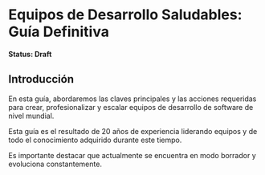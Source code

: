 # Equipos de Desarrollo Saludables: Guía Definitiva
**Status: Draft**

## Introducción

En esta guía, abordaremos las claves principales y las acciones requeridas para crear, profesionalizar y escalar equipos de desarrollo de software de nivel mundial.

Esta guía es el resultado de 20 años de experiencia liderando equipos y de todo el conocimiento adquirido durante este tiempo.

Es importante destacar que actualmente se encuentra en modo borrador y evoluciona constantemente.
